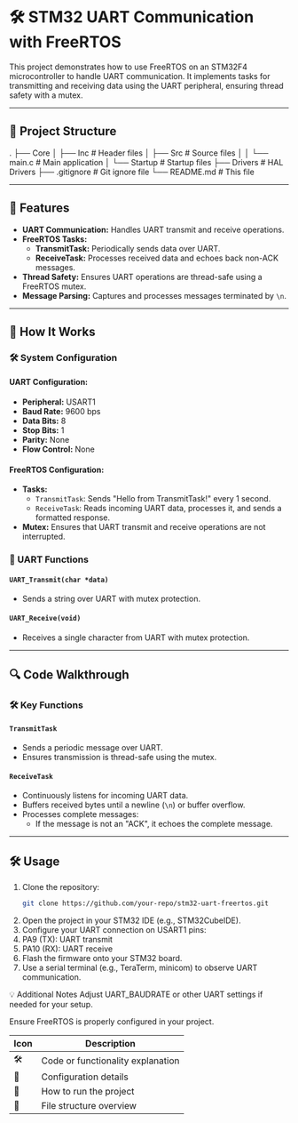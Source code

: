 # 🛠️ STM32 UART Communication with FreeRTOS

This project demonstrates how to use FreeRTOS on an STM32F4 microcontroller to handle UART communication. It implements tasks for transmitting and receiving data using the UART peripheral, ensuring thread safety with a mutex.

---

## 📂 Project Structure
.
├── Core
│ ├── Inc # Header files
│ ├── Src # Source files
│ │ └── main.c # Main application
│ └── Startup # Startup files
├── Drivers # HAL Drivers
├── .gitignore # Git ignore file
└── README.md # This file

---

## 📝 Features

- **UART Communication:** Handles UART transmit and receive operations.
- **FreeRTOS Tasks:**
  - **TransmitTask:** Periodically sends data over UART.
  - **ReceiveTask:** Processes received data and echoes back non-ACK messages.
- **Thread Safety:** Ensures UART operations are thread-safe using a FreeRTOS mutex.
- **Message Parsing:** Captures and processes messages terminated by `\n`.

---

## 🚀 How It Works

### 🛠️ System Configuration

#### UART Configuration:
- **Peripheral:** USART1
- **Baud Rate:** 9600 bps
- **Data Bits:** 8
- **Stop Bits:** 1
- **Parity:** None
- **Flow Control:** None

#### FreeRTOS Configuration:
- **Tasks:**
  - `TransmitTask`: Sends "Hello from TransmitTask!" every 1 second.
  - `ReceiveTask`: Reads incoming UART data, processes it, and sends a formatted response.
- **Mutex:** Ensures that UART transmit and receive operations are not interrupted.

### 🔧 UART Functions

#### `UART_Transmit(char *data)`
- Sends a string over UART with mutex protection.

#### `UART_Receive(void)`
- Receives a single character from UART with mutex protection.

---

## 🔍 Code Walkthrough

### 🛠️ Key Functions

#### `TransmitTask`
- Sends a periodic message over UART.
- Ensures transmission is thread-safe using the mutex.

#### `ReceiveTask`
- Continuously listens for incoming UART data.
- Buffers received bytes until a newline (`\n`) or buffer overflow.
- Processes complete messages:
  - If the message is not an "ACK", it echoes the complete message.

---

## 🛠️ Usage

1. Clone the repository:
   ```bash
   git clone https://github.com/your-repo/stm32-uart-freertos.git
2. Open the project in your STM32 IDE (e.g., STM32CubeIDE).
3. Configure your UART connection on USART1 pins:
4. PA9 (TX): UART transmit
5. PA10 (RX): UART receive
6. Flash the firmware onto your STM32 board.
7. Use a serial terminal (e.g., TeraTerm, minicom) to observe UART communication.

💡 Additional Notes
Adjust UART_BAUDRATE or other UART settings if needed for your setup.

Ensure FreeRTOS is properly configured in your project.

| Icon | Description                       |
| ---- | --------------------------------- |
| 🛠️  | Code or functionality explanation |
| 🔧   | Configuration details             |
| 🚀   | How to run the project            |
| 📂   | File structure overview           |
